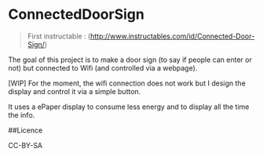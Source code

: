 # ConnectedDoorSign

>First instructable : (http://www.instructables.com/id/Connected-Door-Sign/)

The goal of this project is to make a door sign (to say if people can enter or not) but connected to Wifi (and controlled via a webpage).

[WIP] For the moment, the wifi connection does not work but I design the display and control it via a simple button.

It uses a ePaper display to consume less energy and to display all the time the info.


##Licence

CC-BY-SA

